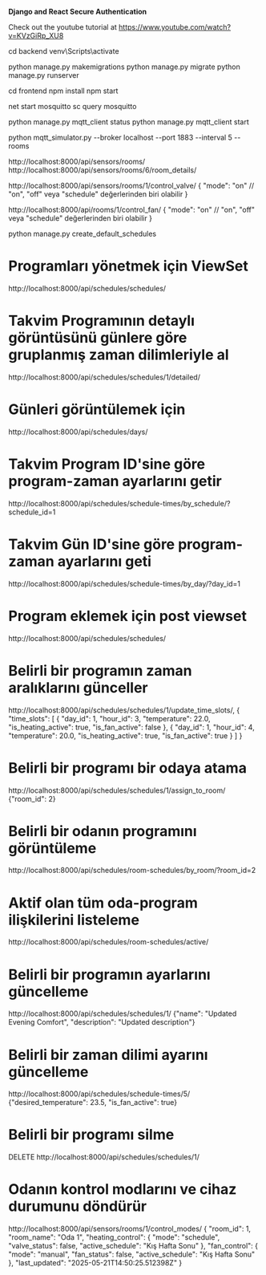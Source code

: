 **Django and React Secure Authentication**

Check out the youtube tutorial at https://www.youtube.com/watch?v=KVzGiRp_XU8

cd backend
venv\Scripts\activate

python manage.py makemigrations
python manage.py migrate
python manage.py runserver

cd frontend
npm install
npm start


net start mosquitto
sc query mosquitto

python manage.py mqtt_client status
python manage.py mqtt_client start

 python mqtt_simulator.py --broker localhost --port 1883 --interval 5 --rooms 


 http://localhost:8000/api/sensors/rooms/
 http://localhost:8000/api/sensors/rooms/6/room_details/


http://localhost:8000/api/sensors/rooms/1/control_valve/
{
  "mode": "on"  // "on", "off" veya "schedule" değerlerinden biri olabilir
}

http://localhost:8000/api/rooms/1/control_fan/
{
  "mode": "on"  // "on", "off" veya "schedule" değerlerinden biri olabilir
}



 python manage.py create_default_schedules
 
 # Programları yönetmek için ViewSet
 http://localhost:8000/api/schedules/schedules/
 # Takvim Programının detaylı görüntüsünü günlere göre gruplanmış zaman dilimleriyle al
 http://localhost:8000/api/schedules/schedules/1/detailed/    
 # Günleri görüntülemek için
 http://localhost:8000/api/schedules/days/ 
 # Takvim Program ID'sine göre program-zaman ayarlarını getir
 http://localhost:8000/api/schedules/schedule-times/by_schedule/?schedule_id=1
 # Takvim Gün ID'sine göre program-zaman ayarlarını geti
 http://localhost:8000/api/schedules/schedule-times/by_day/?day_id=1

 # Program eklemek için post viewset
 http://localhost:8000/api/schedules/schedules/
 # Belirli bir programın zaman aralıklarını günceller
 http://localhost:8000/api/schedules/schedules/1/update_time_slots/,
 {
           "time_slots": [
             {
               "day_id": 1,
               "hour_id": 3,
               "temperature": 22.0,
               "is_heating_active": true,
               "is_fan_active": false
             },
             {
               "day_id": 1,
               "hour_id": 4,
               "temperature": 20.0,
               "is_heating_active": true,
               "is_fan_active": true
             }
           ]
}

# Belirli bir programı bir odaya atama
http://localhost:8000/api/schedules/schedules/1/assign_to_room/
{"room_id": 2}
# Belirli bir odanın programını görüntüleme
http://localhost:8000/api/schedules/room-schedules/by_room/?room_id=2
# Aktif olan tüm oda-program ilişkilerini listeleme
http://localhost:8000/api/schedules/room-schedules/active/
# Belirli bir programın ayarlarını güncelleme
http://localhost:8000/api/schedules/schedules/1/
{"name": "Updated Evening Comfort", "description": "Updated description"}
# Belirli bir zaman dilimi ayarını güncelleme
http://localhost:8000/api/schedules/schedule-times/5/
{"desired_temperature": 23.5, "is_fan_active": true}
# Belirli bir programı silme
DELETE http://localhost:8000/api/schedules/schedules/1/


# Odanın kontrol modlarını ve cihaz durumunu döndürür
http://localhost:8000/api/sensors/rooms/1/control_modes/ 
{
    "room_id": 1,
    "room_name": "Oda 1",
    "heating_control": {
        "mode": "schedule",
        "valve_status": false,
        "active_schedule": "Kış Hafta Sonu"
    },
    "fan_control": {
        "mode": "manual",
        "fan_status": false,
        "active_schedule": "Kış Hafta Sonu"
    },
    "last_updated": "2025-05-21T14:50:25.512398Z"
}
